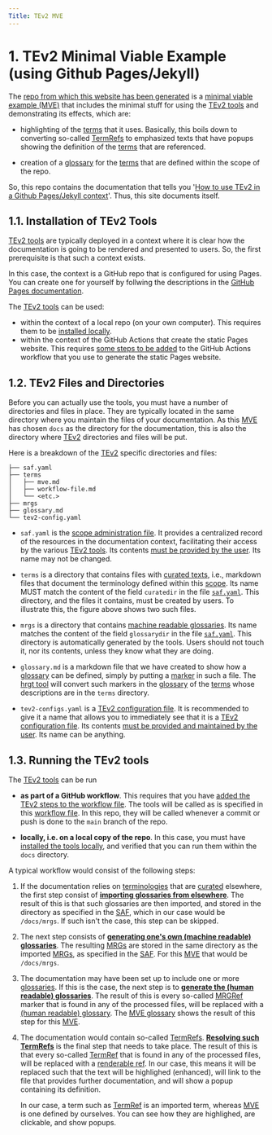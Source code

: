 ```yaml
---
Title: TEv2 MVE
---
```


# 1. TEv2 Minimal Viable Example (using Github Pages/Jekyll)

The [repo from which this website has been generated](https://github.com/tno-terminology-design/tev2-mve) is a [minimal viable example (MVE)](mve@) that includes the minimal stuff for using the [TEv2 tools](@tev2) and demonstrating its effects, which are:

- highlighting of the [terms](@tev2) that it uses.
  Basically, this boils down to converting so-called [TermRefs](@tev2)
  to emphasized texts that have popups showing the definition of the
  [terms](@tev2) that are referenced.

- creation of a [glossary](hrg@tev2) for the [terms](@tev2)
  that are defined within the scope of the repo.

So, this repo contains the documentation that tells you 
'[How to use TEv2 in a Github Pages/Jekyll context](https://tno-terminology-design.github.io/tev2-mve)'.
Thus, this site documents itself.

## 1.1. Installation of TEv2 Tools

[TEv2 tools](@tev2) are typically deployed in a context where it is clear how
the documentation is going to be rendered and presented to users.
So, the first prerequisite is that such a context exists.

In this case, the context is a GitHub repo that is configured for using Pages.
You can create one for yourself by follwing the descriptions in the 
[GitHub Pages documentation](https://docs.github.com/en/pages).

The [TEv2 tools](@tev2) can be used:

- within the context of a local repo (on your own computer).
  This requires them to be [installed locally](/docs/install-tev2-tools-locally.md).
- within the context of the GitHub Actions that create the static Pages website.
  This requires [some steps to be added](adding-tev2-tools-to-actions-script.md) 
  to the GitHub Actions workflow that you use to generate the static Pages website.

## 1.2. TEv2 Files and Directories

Before you can actually use the tools, you must have a number of 
directories and files in place.
They are typically located in the same directory where you maintain
the files of your documentation.
As this [MVE](@) has chosen `docs` as the directory for the documentation,
this is also the directory where [TEv2](@tev2) directories and files will be put.

Here is a breakdown of the [TEv2](@tev2) specific directories and files:

~~~
├── saf.yaml
├── terms
│   ├── mve.md
│   ├── workflow-file.md
│   └── <etc.>
├── mrgs
├── glossary.md
└── tev2-config.yaml
~~~

- `saf.yaml` is the [scope administration file](saf@tev2).
  It provides a centralized record of the resources in the documentation context,
  facilitating their access by the various [TEv2 tools](@tev2).
  Its contents [must be provided by the user](how-to/saf.md).
  Its name may not be changed.

- `terms` is a directory that contains files with [curated texts](@tev2), i.e., 
  markdown files that document the terminology defined within this [scope](@tev2). 
  Its name MUST match the content of the field `curatedir` in the file [`saf.yaml`](saf@tev2).
  This directory, and the files it contains, must be created by users.
  To illustrate this, the figure above shows two such files.

- `mrgs` is a directory that contains [machine readable glossaries](@tev2). 
  Its name matches the content of the field `glossarydir` in the file
  [`saf.yaml`](saf@tev2).
  This directory is automatically generated by the tools.
  Users should not touch it, nor its contents, unless they know what they are doing.
  
- `glossary.md` is a markdown file that we have created to show how a
  [glossary](hrg@tev2) can be defined, simply by putting a [marker](mrg-ref@tev2)
  in such a file. 
  The [hrgt tool](hrgt@tev2) will convert such markers in the [glossary](@tev2) 
  of the [terms](@tev2) whose descriptions are in the `terms` directory.

- `tev2-configs.yaml` is a [TEv2 configuration file](@tev2).
  It is recommended to give it a name that allows you to immediately see that
  it is a [TEv2 configuration file](@tev2).
  Its contents [must be provided and maintained by the user](how-to/config-files.md). Its name can be anything.

## 1.3. Running the TEv2 tools

The [TEv2 tools](@tev2) can be run 

- **as part of a GitHub workflow**.
  This requires that you have [added the TEv2 steps to the workflow file](how-to/add-tev2-tools-to-actions-script.md).
  The tools will be called as is specified in this [workflow file](@).
  In this repo, they will be called whenever a commit or push is done
  to the `main` branch of the repo.

- **locally, i.e. on a local copy of the repo**. 
  In this case, you must have [installed the tools locally](how-to/install-tev2-tools-locally.md), and verified that you can run them
  within the `docs` directory.

A typical workflow would consist of the following steps:

1. If the documentation relies on [terminologies](@tev2) 
   that are [curated](@tev2) elsewhere, the first step consist of
   **[importing glossaries from elsewhere](how-to/import-mrgs.md)**. 
   The result of this is that such glossaries are then imported,
   and stored in the directory as specified in the [SAF](@tev2),
   which in our case would be `/docs/mrgs`.
   If such isn't the case, this step can be skipped.

2. The next step consists of 
   **[generating one's own (machine readable) glossaries](how-to/generate-mrgs.md)**. 
   The resulting [MRGs](@tev2) are stored in the same directory as the
   imported [MRGs](@tev2), as specified in the [SAF](@tev2).
   For this [MVE](@) that would be `/docs/mrgs`.

3. The documentation may have been set up to include one or more
   [glossaries](hrg@tev2).
   If this is the case, the next step is to
   **[generate the (human readable) glossaries](how-to/generate-hrgs.md)**.
   The result of this is every so-called [MRGRef](@tev2) marker
   that is found in any of the processed files, will be replaced
   with a [(human readable) glossary](hrg@tev2).
   The [MVE glossary](glossary.md) shows the result of this step for this [MVE](@).

4. The documentation would contain so-called [TermRefs](@tev2).
   **[Resolving such TermRefs](how-to/resolve-termrefs.md)**
   is the final step that needs to take place.
   The result of this is that every so-called [TermRef](@tev2)
   that is found in any of the processed files, will be replaced 
   with a [renderable ref](@tev2).
   In our case, this means it will be replaced such that the text will
   be highlighed (enhanced), will link to the file that provides further
   documentation, and will show a popup containing its definition.

   In our case, a term such as [TermRef](@tev) is an imported term,
   whereas [MVE](@) is one defined by ourselves. 
   You can see how they are highlighed, are clickable, and show popups.

